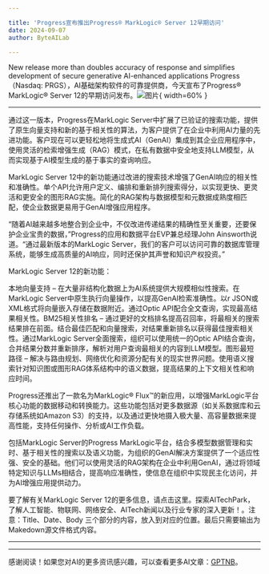 ```yaml
---

title: 'Progress宣布推出Progress® MarkLogic® Server 12早期访问'
date: 2024-09-07
author: ByteAILab

---
```


New release more than doubles accuracy of response and simplifies development of secure generative AI-enhanced applications
Progress（Nasdaq: PRGS），AI基础架构软件的可靠提供商，今天宣布了Progress® MarkLogic® Server 12的早期访问发布。![图片](https://ai-techpark.com/wp-content/uploads/2024/09/Pro-960x540.jpg){ width=60% }

---
通过这一版本，Progress在MarkLogic Server中扩展了已验证的搜索功能，提供了原生向量支持和新的基于相关性的算法，为客户提供了在企业中利用AI力量的先进功能。客户现在可以更轻松地将生成式AI（GenAI）集成到其企业应用程序中，使用灵活的检索增强生成（RAG）模式，在私有数据中安全地支持LLM模型，从而实现基于AI模型生成的基于事实的查询响应。

MarkLogic Server 12中的新功能通过改进的搜索技术增强了GenAI响应的相关性和准确性。单个API允许用户定义、编排和重新排列搜索得分，以实现更快、更灵活和更安全的图形RAG实施。简化的RAG架构与数据模型和元数据成熟度相匹配，使企业数据更易用于GenAI增强应用程序。

“随着AI越来越多地整合到企业中，不仅改进传递结果的精确性至关重要，还要保护企业宝贵的数据，”Progress的应用和数据平台EVP兼总经理John Ainsworth说道。“通过最新版本的MarkLogic Server，我们的客户可以访问可靠的数据库管理系统，能够生成高质量的AI响应，同时还保护其声誉和知识产权投资。”

MarkLogic Server 12的新功能：

本地向量支持 – 在大量非结构化数据上为AI系统提供大规模相似性搜索。在MarkLogic Server中原生执行向量操作，以提高GenAI检索准确性。以r JSON或XML格式将向量嵌入存储在数据附近。通过Optic API配合全文查询，实现最高结果相关性。BM25相关性排名 – 通过更好的文档排名提高召回率，将最相关的搜索结果排在前面。结合最佳匹配和向量搜索，对结果重新排名以获得最佳搜索相关性。通过MarkLogic Server全面搜索，组织可以使用统一的Optic API结合查询，合并结果分数并重新排序，解析对用户查询最相关的内容到LLM模型。图形最短路径 – 解决与路由规划、网络优化和资源分配有关的现实世界问题。使用语义搜索针对知识图或图形RAG体系结构中的语义数据，提高结果的上下文相关性和响应时间。

Progress还推出了一款名为MarkLogic® Flux™的新应用，以增强MarkLogic平台核心功能的数据移动和转换能力。这些功能包括对更多数据源（如关系数据库和云存储系统如Amazon S3）的支持，以及通过更快地摄入极大量、高容量数据来提高性能，支持任何操作、分析或AI工作负载。

包括MarkLogic Server的Progress MarkLogic平台，结合多模型数据管理和实时、基于相关性的搜索以及语义功能，为组织的GenAI解决方案提供了一个适应性强、安全的基础。他们可以使用灵活的RAG架构在企业中利用GenAI，通过将领域特定知识与LLMs相结合，提高响应准确性，使信息在组织中实现民主化访问，并为AI增强应用提供动力。

要了解有关MarkLogic Server 12的更多信息，请点击这里。探索AITechPark，了解人工智能、物联网、网络安全、AITech新闻以及行业专家的深入更新！。注意：Title、Date、Body 三个部分的内容，放入到对应的位置。最后只需要输出为Makedown源文件格式内容。

---
---
感谢阅读！如果您对AI的更多资讯感兴趣，可以查看更多AI文章：[GPTNB](https://gptnb.com)。